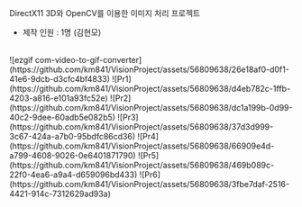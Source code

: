DirectX11 3D와 OpenCV를 이용한 이미지 처리 프로젝트<br/>
- 제작 인원 : 1명 (김현모)<br/>
<br/>
![ezgif com-video-to-gif-converter](https://github.com/km841/VisionProject/assets/56809638/26e18af0-d0f1-41e6-9dcb-d3cfc4bf4833)
![Pr1](https://github.com/km841/VisionProject/assets/56809638/d4eb782c-1ffb-4203-a816-e101a93fc52e)
![Pr2](https://github.com/km841/VisionProject/assets/56809638/dc1a199b-0d99-40c2-9dee-60adb5e082b5)
![Pr3](https://github.com/km841/VisionProject/assets/56809638/37d3d999-3c67-424a-a7b0-95bdfc86cd36)
![Pr4](https://github.com/km841/VisionProject/assets/56809638/66909e4d-a799-4608-9026-0e6401871790)
![Pr5](https://github.com/km841/VisionProject/assets/56809638/469b089c-22f0-4ea6-a9a4-d659096bd433)
![Pr6](https://github.com/km841/VisionProject/assets/56809638/3fbe7daf-2516-4421-914c-7312629ad93a)
